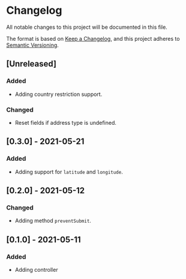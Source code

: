 # Changelog
All notable changes to this project will be documented in this file.

The format is based on [Keep a Changelog](https://keepachangelog.com/en/1.0.0/),
and this project adheres to [Semantic Versioning](https://semver.org/spec/v2.0.0.html).

## [Unreleased]

### Added

- Adding country restriction support.

### Changed

- Reset fields if address type is undefined.

## [0.3.0] - 2021-05-21

### Added

- Adding support for `latitude` and `longitude`.

## [0.2.0] - 2021-05-12

### Changed

- Adding method `preventSubmit`.

## [0.1.0] - 2021-05-11

### Added

- Adding controller
